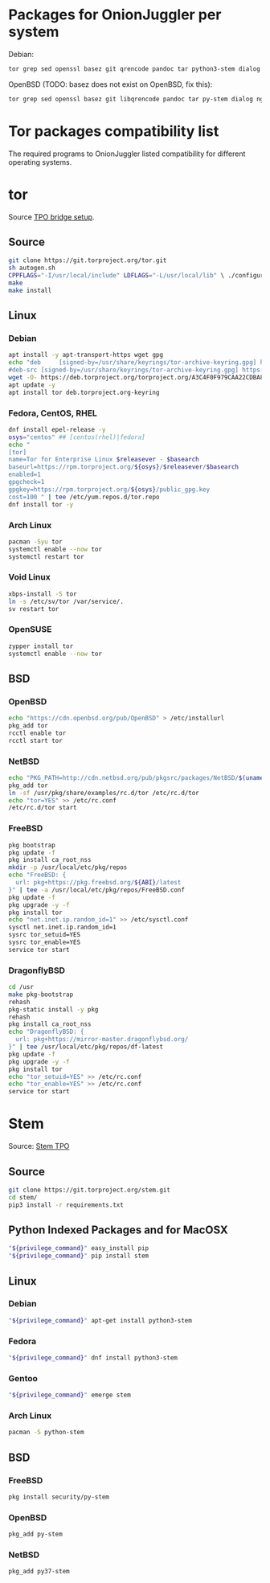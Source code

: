# Packages for OnionJuggler per system

Debian:
```sh
tor grep sed openssl basez git qrencode pandoc tar python3-stem dialog nginx
```

OpenBSD (TODO: basez does not exist on OpenBSD, fix this):
```sh
tor grep sed openssl basez git libqrencode pandoc tar py-stem dialog nginx
```

# Tor packages compatibility list

The required programs to OnionJuggler listed compatibility for different operating systems.

# tor

Source [TPO bridge setup](https://community.torproject.org/relay/setup/bridge/).

## Source

```sh
git clone https://git.torproject.org/tor.git
sh autogen.sh
CPPFLAGS="-I/usr/local/include" LDFLAGS="-L/usr/local/lib" \ ./configure
make
make install
```

## Linux

### Debian

```sh
apt install -y apt-transport-https wget gpg
echo "deb     [signed-by=/usr/share/keyrings/tor-archive-keyring.gpg] https://deb.torproject.org/torproject.org $(lsb_release -sc) main
#deb-src [signed-by=/usr/share/keyrings/tor-archive-keyring.gpg] https://deb.torproject.org/torproject.org $(lsb_release -sc) main" | tee /etc/apt/sources.list.d/tor.list
wget -O- https://deb.torproject.org/torproject.org/A3C4F0F979CAA22CDBA8F512EE8CBC9E886DDD89.asc | gpg --dearmor | tee /usr/share/keyrings/tor-archive-keyring.gpg >/dev/null
apt update -y
apt install tor deb.torproject.org-keyring
```

### Fedora, CentOS, RHEL

```sh
dnf install epel-release -y
osys="centos" ## [centos(rhel)|fedora]
echo "
[tor]
name=Tor for Enterprise Linux $releasever - $basearch
baseurl=https://rpm.torproject.org/${osys}/$releasever/$basearch
enabled=1
gpgcheck=1
gpgkey=https://rpm.torproject.org/${osys}/public_gpg.key
cost=100 " | tee /etc/yum.repos.d/tor.repo
dnf install tor -y
```

### Arch Linux

```sh
pacman -Syu tor
systemctl enable --now tor
systemctl restart tor
```

### Void Linux

```sh
xbps-install -S tor
ln -s /etc/sv/tor /var/service/.
sv restart tor
```

### OpenSUSE

```sh
zypper install tor
systemctl enable --now tor
```

## BSD

### OpenBSD

```sh
echo "https://cdn.openbsd.org/pub/OpenBSD" > /etc/installurl
pkg_add tor
rcctl enable tor
rcctl start tor
```

### NetBSD

```sh
echo "PKG_PATH=http://cdn.netbsd.org/pub/pkgsrc/packages/NetBSD/$(uname -m)/$(uname -r)/All" > /etc/pkg_install.conf
pkg_add tor
ln -sf /usr/pkg/share/examples/rc.d/tor /etc/rc.d/tor
echo "tor=YES" >> /etc/rc.conf
/etc/rc.d/tor start
```

### FreeBSD

```sh
pkg bootstrap
pkg update -f
pkg install ca_root_nss
mkdir -p /usr/local/etc/pkg/repos
echo "FreeBSD: {
  url: pkg+https://pkg.freebsd.org/${ABI}/latest
}" | tee -a /usr/local/etc/pkg/repos/FreeBSD.conf
pkg update -f
pkg upgrade -y -f
pkg install tor
echo "net.inet.ip.random_id=1" >> /etc/sysctl.conf
sysctl net.inet.ip.random_id=1
sysrc tor_setuid=YES
sysrc tor_enable=YES
service tor start
```

### DragonflyBSD

```sh
cd /usr
make pkg-bootstrap
rehash
pkg-static install -y pkg
rehash
pkg install ca_root_nss
echo "DragonflyBSD: {
  url: pkg+https://mirror-master.dragonflybsd.org/
}" | tee /usr/local/etc/pkg/repos/df-latest
pkg update -f
pkg upgrade -y -f
pkg install tor
echo "tor_setuid=YES" >> /etc/rc.conf
echo "tor_enable=YES" >> /etc/rc.conf
service tor start
```


# Stem

Source: [Stem TPO](https://stem.torproject.org/download.html)

## Source

```sh
git clone https://git.torproject.org/stem.git
cd stem/
pip3 install -r requirements.txt
```

## Python Indexed Packages and for MacOSX

```sh
"${privilege_command}" easy_install pip
"${privilege_command}" pip install stem
```

## Linux

### Debian

```sh
"${privilege_command}" apt-get install python3-stem
```

### Fedora

```sh
"${privilege_command}" dnf install python3-stem
```

### Gentoo

```sh
"${privilege_command}" emerge stem
```

### Arch Linux

```sh
pacman -S python-stem
```

## BSD

### FreeBSD

```sh
pkg install security/py-stem
```

### OpenBSD

```sh
pkg_add py-stem
```

### NetBSD

```sh
pkg_add py37-stem
```
